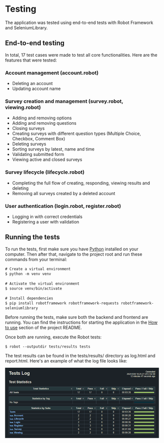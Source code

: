 # Testing

The application was tested using end-to-end tests with Robot Framework and SeleniumLibrary.

## End-to-end testing

In total, 17 test cases were made to test all core functionalities. Here are the features that were tested:

### Account management (account.robot)

- Deleting an account
- Updating account name

### Survey creation and management (survey.robot, viewing.robot)

- Adding and removing options
- Adding and removing questions
- Closing surveys
- Creating surveys with different question types (Multiple Choice, Checkbox, Comment Box)
- Deleting surveys
- Sorting surveys by latest, name and time
- Validating submitted form
- Viewing active and closed surveys

### Survey lifecycle (lifecycle.robot)

- Completing the full flow of creating, responding, viewing results and deleting
- Removing all surveys created by a deleted account

### User authentication (login.robot, register.robot)

- Logging in with correct credentials
- Registering a user with validation

## Running the tests

To run the tests, first make sure you have [Python](https://www.python.org/) installed on your computer. Then after that, navigate to the project root and run these commands from your terminal:

```
# Create a virtual environment
$ python -m venv venv

# Activate the virtual environment
$ source venv/bin/activate

# Install dependencies
$ pip install robotframework robotframework-requests robotframework-seleniumlibrary

```

Before running the tests, make sure both the backend and frontend are running. You can find the instructions for starting the application in the [How to use](../README.md#how-to-use) section of the project README.

Once both are running, execute the Robot tests:

```
$ robot --outputdir tests/results tests
```

The test results can be found in the tests/results/ directory as log.html and report.html. Here's an example of what the log file looks like:

<img src="images/test_log.png">
